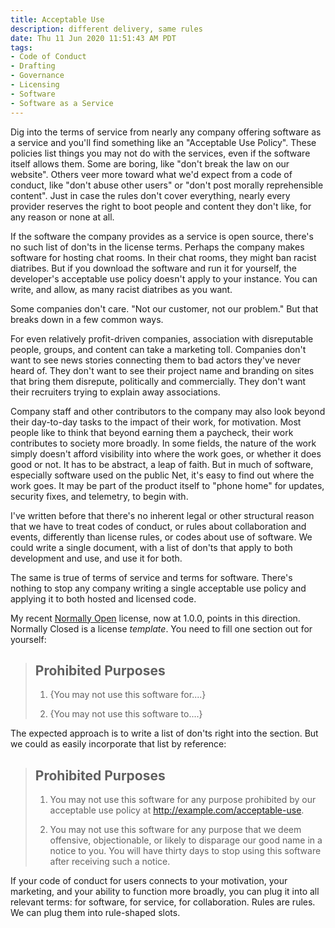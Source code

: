 ```yaml
---
title: Acceptable Use
description: different delivery, same rules
date: Thu 11 Jun 2020 11:51:43 AM PDT
tags:
- Code of Conduct
- Drafting
- Governance
- Licensing
- Software
- Software as a Service
---
```


Dig into the terms of service from nearly any company offering software as a service and you'll find something like an "Acceptable Use Policy".  These policies list things you may not do with the services, even if the software itself allows them.  Some are boring, like "don't break the law on our website".  Others veer more toward what we'd expect from a code of conduct, like "don't abuse other users" or "don't post morally reprehensible content".  Just in case the rules don't cover everything, nearly every provider reserves the right to boot people and content they don't like, for any reason or none at all.

If the software the company provides as a service is open source, there's no such list of don'ts in the license terms.  Perhaps the company makes software for hosting chat rooms.  In their chat rooms, they might ban racist diatribes.  But if you download the software and run it for yourself, the developer's acceptable use policy doesn't apply to your instance.  You can write, and allow, as many racist diatribes as you want.

Some companies don't care.  "Not our customer, not our problem."  But that breaks down in a few common ways.

For even relatively profit-driven companies, association with disreputable people, groups, and content can take a marketing toll.  Companies don't want to see news stories connecting them to bad actors they've never heard of.  They don't want to see their project name and branding on sites that bring them disrepute, politically and commercially.  They don't want their recruiters trying to explain away associations.

Company staff and other contributors to the company may also look beyond their day-to-day tasks to the impact of their work, for motivation.  Most people like to think that beyond earning them a paycheck, their work contributes to society more broadly.  In some fields, the nature of the work simply doesn't afford visibility into where the work goes, or whether it does good or not.  It has to be abstract, a leap of faith.  But in much of software, especially software used on the public Net, it's easy to find out where the work goes.  It may be part of the product itself to "phone home" for updates, security fixes, and telemetry, to begin with.

I've written before that there's no inherent legal or other structural reason that we have to treat codes of conduct, or rules about collaboration and events, differently than license rules, or codes about use of software.  We could write a single document, with a list of don'ts that apply to both development and use, and use it for both.

The same is true of terms of service and terms for software.  There's nothing to stop any company writing a single acceptable use policy and applying it to both hosted and licensed code.

My recent [Normally Open](https://github.com/berneout/normally-open-closed/blob/master/open.md) license, now at 1.0.0, points in this direction.  Normally Closed is a license _template_.  You need to fill one section out for yourself:

> ## Prohibited Purposes
>
> 1.  {You may not use this software for....}
>
> 2.  {You may not use this software to....}

The expected approach is to write a list of don'ts right into the section.  But we could as easily incorporate that list by reference:

> ## Prohibited Purposes
>
> 1.  You may not use this software for any purpose prohibited by our acceptable use policy at <http://example.com/acceptable-use>.
>
> 2.  You may not use this software for any purpose that we deem offensive, objectionable, or likely to disparage our good name in a notice to you.  You will have thirty days to stop using this software after receiving such a notice.

If your code of conduct for users connects to your motivation, your marketing, and your ability to function more broadly, you can plug it into all relevant terms: for software, for service, for collaboration.  Rules are rules.  We can plug them into rule-shaped slots.
